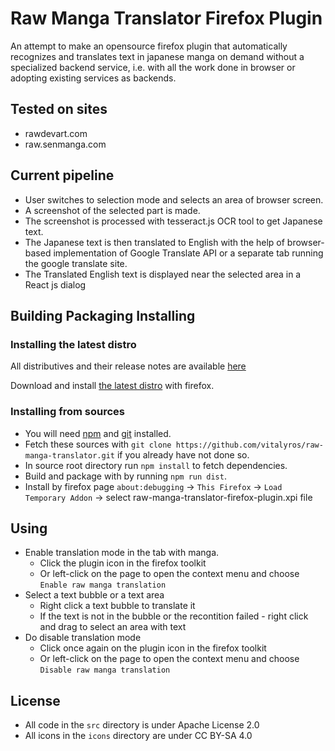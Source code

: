 # Raw Manga Translator Firefox Plugin
An attempt to make an opensource firefox plugin that automatically recognizes and translates text in japanese manga on demand without a specialized backend service, i.e. with all the work done in browser or adopting existing services as backends.

## Tested on sites
- rawdevart.com
- raw.senmanga.com

## Current pipeline
- User switches to selection mode and selects an area of browser screen.
- A screenshot of the selected part is made.
- The screenshot is processed with tesseract.js OCR tool to get Japanese text.
- The Japanese text is then translated to English with the help of  browser-based implementation of Google Translate API or a separate tab running the google translate site.
- The Translated English text is displayed near the selected area in a React js dialog

## Building Packaging Installing

### Installing the latest distro
All distributives and their release notes are available [here](https://github.com/vitalyros/raw-manga-translator/releases)

Download and install [the latest distro](https://github.com/vitalyros/raw-manga-translator/releases/download/v0.1.1/raw_manga_translator-0.1.1-fx.xpi) with firefox.


### Installing from sources
- You will need [npm](https://www.npmjs.com/)  and [git](https://git-scm.com/) installed.
- Fetch these sources with `git clone https://github.com/vitalyros/raw-manga-translator.git` if you already have not done so.
- In source root directory run `npm install` to fetch dependencies.
- Build and package with by running `npm run dist`.
- Install by firefox page `about:debugging` -> `This Firefox` -> `Load Temporary Addon` -> select raw-manga-translator-firefox-plugin.xpi file

## Using
- Enable translation mode in the tab with manga. 
  - Click the plugin icon in the firefox toolkit
  - Or left-click on the page to open the context menu and choose `Enable raw manga translation` 
- Select a text bubble or a text area
  - Right click a text bubble to translate it
  - If the text is not in the bubble or the recontition failed - right click and drag to select an area with text
- Do disable translation mode 
  - Click once again on the plugin icon in the firefox toolkit
  - Or left-click on the page to open the context menu and choose `Disable raw manga translation` 

## License
- All code in the `src` directory is under Apache License 2.0
- All icons in the `icons` directory are under CC BY-SA 4.0